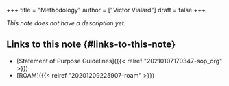 +++
title = "Methodology"
author = ["Victor Vialard"]
draft = false
+++

_This note does not have a description yet._

## Links to this note {#links-to-this-note}

- [Statement of Purpose Guidelines]({{< relref "20210107170347-sop_org" >}})
- [ROAM]({{< relref "20201209225907-roam" >}})
